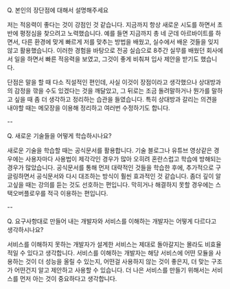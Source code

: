 <!--
파일 이름은 날짜-카테고리 (예시: 2021-03-21-network.md)
-->

Q. 본인의 장단점에 대해서 설명해주세요

저는 적응력이 좋다는 것이 강점인 것 같습니다. 지금까지 항상 새로운 시도를 하면서 초반에 평정심을 찾으려고 노력했습니다. 예를 들면 지금까지 총 네 군데 아르바이트를 하면서, 다른 환경에 맞게 빠르게 저를 맞추는 방법을 배웠고, 실수에서 배운 것들을 잊지 않고 활용했습니다. 이러한 경험을 바탕으로 전공 실습으로 8주간 실무를 배웠던 회사에서 일을 하면서 빠른 적응력을 보였고, 그것이 좋게 비춰져 입사 제안을 받기도 했습니다.

단점은 말을 할 때 다소 직설적인 편인데, 사실 이것이 장점이라고 생각했으나 상대방과의 감정을 깎을 수도 있겠다는 것을 깨달았고, 그 뒤로는 조금 돌려말하거나 뭔가를 말하고 싶을 때 좀 더 생각하고 정리하는 습관을 들였습니다. 특히 상대방과 갈리는 의견을 내야할 때는 메모장을 이용해 정리하고 여러번 수정하기도 합니다.

--

Q. 새로운 기술들을 어떻게 학습하시나요?

새로운 기술을 학습할 때는 공식문서를 활용합니다. 기술 블로그나 유튜브 영상같은 경우에는 사용자마다 사용법이 제각각인 경우가 많아 오히려 혼란스럽고 학습에 방해되는 경우가 많았습니다. 공식문서를 통해 먼저 대략적인 것들을 학습한 후에, 추가적으로 구글링하면서 공식문서와 다시 대조하는 방식이 훨씬 효과적인 것 같습니다. 좀더 깊이 알고싶을 때는 강의를 듣는 것도 선호하는 편입니다. 막히거나 해결하지 못할 경우에는 스택오버플로우를 적극 이용하는 편입니다.

--

Q. 요구사항대로 만들어 내는 개발자와 서비스를 이해하는 개발자는 어떻게 다르다고 생각하시나요?

서비스를 이해하지 못하는 개발자가 설계한 서비스는 제대로 돌아갈지는 몰라도 비효율적일 수 있다고 생각합니다. 서비스를 이해하는 개발자는 해당 서비스에 어떤 모듈을 사용하는 것이 더 성능을 올릴 수 있는지, 어떤걸 사용하지 않는 것이 좋은지, 더 맞는 구조가 어떤건지 알고 제안하고 사용할 수 있습니다. 더 나은 서비스를 만들기 위해서는 서비스를 먼저 아는 것이 중요하다고 생각합니다.